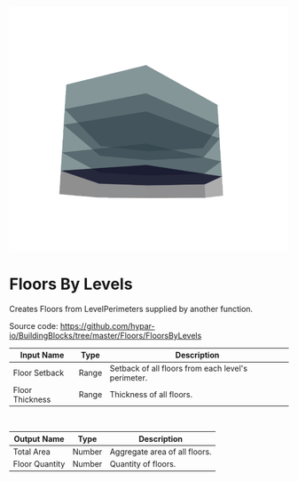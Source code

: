 <img src="preview.png" width="512">
            
# Floors By Levels

Creates Floors from LevelPerimeters supplied by another function.

Source code:
https://github.com/hypar-io/BuildingBlocks/tree/master/Floors/FloorsByLevels

|Input Name|Type|Description|
|---|---|---|
|Floor Setback|Range|Setback of all floors from each level's perimeter.|
|Floor Thickness|Range|Thickness of all floors.|


<br>

|Output Name|Type|Description|
|---|---|---|
|Total Area|Number|Aggregate area of all floors.|
|Floor Quantity|Number|Quantity of floors.|

